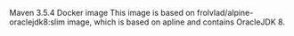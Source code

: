 Maven 3.5.4 Docker image
This image is based on frolvlad/alpine-oraclejdk8:slim image, which is based on apline and contains OracleJDK 8.


